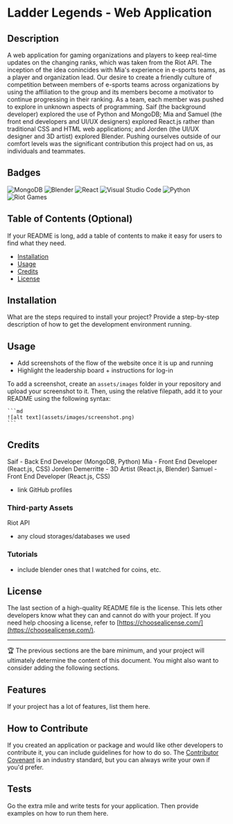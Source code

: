 # Ladder Legends - Web Application

## Description

A web application for gaming organizations and players to keep real-time updates on the changing ranks, which was taken from the Riot API. The inception of the idea conincides with Mia's experience in e-sports teams, as a player and organization lead. Our desire to create a friendly culture of competition between members of e-sports teams across organizations by using the affiliation to the group and its members become a motivator to continue progressing in their ranking. As a team, each member was pushed to explore in unknown aspects of programming. Saif (the background developer) explored the use of Python and MongoDB; Mia and Samuel (the front end developers and UI/UX designers) explored React.js rather than traditional CSS and HTML web applications; and Jorden (the UI/UX designer and 3D artist) explored Blender. Pushing ourselves outside of our comfort levels was the significant contribution this project had on us, as individuals and teammates.

## Badges

![MongoDB](https://img.shields.io/badge/MongoDB-%234ea94b.svg?style=for-the-badge&logo=mongodb&logoColor=white)
![Blender](https://img.shields.io/badge/blender-%23F5792A.svg?style=for-the-badge&logo=blender&logoColor=white)
![React](https://img.shields.io/badge/react-%2320232a.svg?style=for-the-badge&logo=react&logoColor=%2361DAFB)
![Visual Studio Code](https://img.shields.io/badge/Visual%20Studio%20Code-0078d7.svg?style=for-the-badge&logo=visual-studio-code&logoColor=white)
![Python](https://img.shields.io/badge/python-3670A0?style=for-the-badge&logo=python&logoColor=ffdd54)
![Riot Games](https://img.shields.io/badge/riotgames-D32936.svg?style=for-the-badge&logo=riotgames&logoColor=white)

## Table of Contents (Optional)

If your README is long, add a table of contents to make it easy for users to find what they need.

- [Installation](#installation)
- [Usage](#usage)
- [Credits](#credits)
- [License](#license)

## Installation

What are the steps required to install your project? Provide a step-by-step description of how to get the development environment running.

## Usage

* Add screenshots of the flow of the website once it is up and running
* Highlight the leadership board + instructions for log-in

To add a screenshot, create an `assets/images` folder in your repository and upload your screenshot to it. Then, using the relative filepath, add it to your README using the following syntax:

    ```md
    ![alt text](assets/images/screenshot.png)
    ```

## Credits

Saif - Back End Developer (MongoDB, Python)
Mia - Front End Developer (React.js, CSS)
Jorden Demerritte - 3D Artist (React.js, Blender)
Samuel - Front End Developer (React.js, CSS)
* link GitHub profiles

### Third-party Assets
Riot API
* any cloud storages/databases we used

### Tutorials
* include blender ones that I watched for coins, etc. 

## License

The last section of a high-quality README file is the license. This lets other developers know what they can and cannot do with your project. If you need help choosing a license, refer to [https://choosealicense.com/](https://choosealicense.com/).

---

🏆 The previous sections are the bare minimum, and your project will ultimately determine the content of this document. You might also want to consider adding the following sections.

## Features

If your project has a lot of features, list them here.

## How to Contribute

If you created an application or package and would like other developers to contribute it, you can include guidelines for how to do so. The [Contributor Covenant](https://www.contributor-covenant.org/) is an industry standard, but you can always write your own if you'd prefer.

## Tests

Go the extra mile and write tests for your application. Then provide examples on how to run them here.
